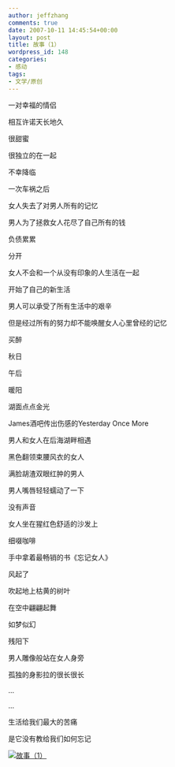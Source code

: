 ```yaml
---
author: jeffzhang
comments: true
date: 2007-10-11 14:45:54+00:00
layout: post
title: 故事（1）
wordpress_id: 148
categories:
- 感动
tags:
- 文学/原创
---
```


[](http://photo.blog.sina.com.cn/showpic.html#blogid=57f94311010009e8&url=http://static1.photo.sina.com.cn/orignal/57f9431164b0b94d2f300)一对幸福的情侣

相互许诺天长地久

很甜蜜

很独立的在一起

不幸降临

一次车祸之后

女人失去了对男人所有的记忆

男人为了拯救女人花尽了自己所有的钱

负债累累

分开

女人不会和一个从没有印象的人生活在一起

开始了自己的新生活

男人可以承受了所有生活中的艰辛

但是经过所有的努力却不能唤醒女人心里曾经的记忆

买醉

秋日

午后

暖阳

湖面点点金光

James酒吧传出伤感的Yesterday Once More

男人和女人在后海湖畔相遇

黑色翻领束腰风衣的女人

满脸胡渣双眼红肿的男人

男人嘴唇轻轻蠕动了一下

没有声音

女人坐在猩红色舒适的沙发上

细啜咖啡

手中拿着最畅销的书《忘记女人》

风起了

吹起地上枯黄的树叶

在空中翩翩起舞

如梦似幻

残阳下

男人雕像般站在女人身旁

孤独的身影拉的很长很长

...

...

生活给我们最大的苦痛

是它没有教给我们如何忘记

[![故事（1）](http://simg.sinajs.cn/blog7style/images/common/sg_trans.gif)](http://photo.blog.sina.com.cn/showpic.html#blogid=57f94311010009e8&url=http://static1.photo.sina.com.cn/orignal/57f9431164b0b94d2f300)
